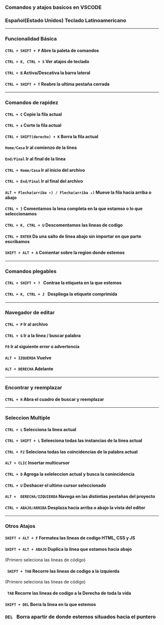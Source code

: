### Comandos y atajos basicos en VSCODE 
### Español(Estado Unidos) Teclado Latinoamericano

---

### Funcionalidad Básica

#### ` CTRL + SHIFT + P ` Abre la paleta de comandos

#### ` CTRL + K, CTRL + S ` Ver atajos de teclado

#### ` CTRL + B ` Activa/Descativa la barra lateral

#### ` CTRL + SHIFT + T ` Reabre la ultima pestaña cerrada


---


### Comandos de rapidez

#### ` CTRL + C ` Copie la fila actual

#### ` CTRL + x ` Corte la fila actual

#### ` CTRL + SHIFT(derecho) + K ` Borra la fila actual

#### ` Home/Casa ` Ir al comienzo de la linea

#### ` End/Final ` Ir al final de la linea

#### ` CTRL + Home/Casa ` Ir al inicio del archivo

#### ` CTRL + End/Final ` Ir al final del archivo

#### ` ALT + Flecha(arriba ↑) / Flecha(arriba ↓) ` Mueve la fila hacia arriba o abajo

#### ` CTRL + } ` Comentamos la lena completa en la que estamso o lo que seleccionamos

#### ` CTRL + K, CTRL + U ` Descomentamos las lineas de codigo

#### ` CTRL + ENTER ` Da una salto de linea abajo sin importar en que parte escribamos

#### ` SHIFT + ALT + A ` Comentar sobre la region donde estemos


---

### Comandos plegables

#### `CTRL + SHIFT + ? ` Contrae la etiqueta en la que estemos

#### `CTRL + K, CTRL + J ` Despliega la etiquete comprimida


---

### Navegador de editar

#### ` CTRL + P ` Ir al archivo

#### ` CTRL + G ` Ir a la linea / buscar palabra

#### ` F8 ` Ir al siguiente error o advertencia

#### ` ALT + IZQUERDA ` Vuelve

#### ` ALT + DERECHA ` Adelante


--- 

### Encontrar y reemplazar

#### ` CTRL + H ` Abra el cuadro de buscar y reemplazar


---

### Seleccion Multiple

#### ` CTRL + L ` Selecciona la linea actual

#### ` CTRL + SHIFT + L ` Seleeciona todas las instancias de la linea actual

#### ` CTRL + F2 ` Seleciona todas las coincidencias de la palabra actual

#### ` ALT + CLIC ` Insertar multicursor

#### ` CTRL + D ` Agrega la seleleccion actual y busca la conincidencia

#### ` CTRL + U ` Deshacer el ultimo cursor seleccionado 

#### ` ALT +  DERECHA/IZQUIERDA ` Navega en las distintias pestañas del proyecto 

#### ` CTRL + ABAJO/ARRIBA ` Desplaza hacia arriba o abajo la vista del editor


---


### Otros Atajos

#### ` SHIFT + ALT + F ` Formatea las lineas de codigo HTML, CSS y JS

#### ` SHIFT + ALT + ABAJO ` Duplica la linea que estamos hacia abajo

(Primero seleciona las lineas de código)
#### `  SHIFT + TAB `  Recorre las lineas de codigo a la izquierda  

(Primero seleciona las lineas de código)
#### `  TAB `  Recorre las lineas de codigo a la Derecha de toda la vida  

#### ` SHIFT + DEL ` Borra la linea en la que estemos

### ` DEL  ` Borra apartir de donde estemos situados hacia el puntero